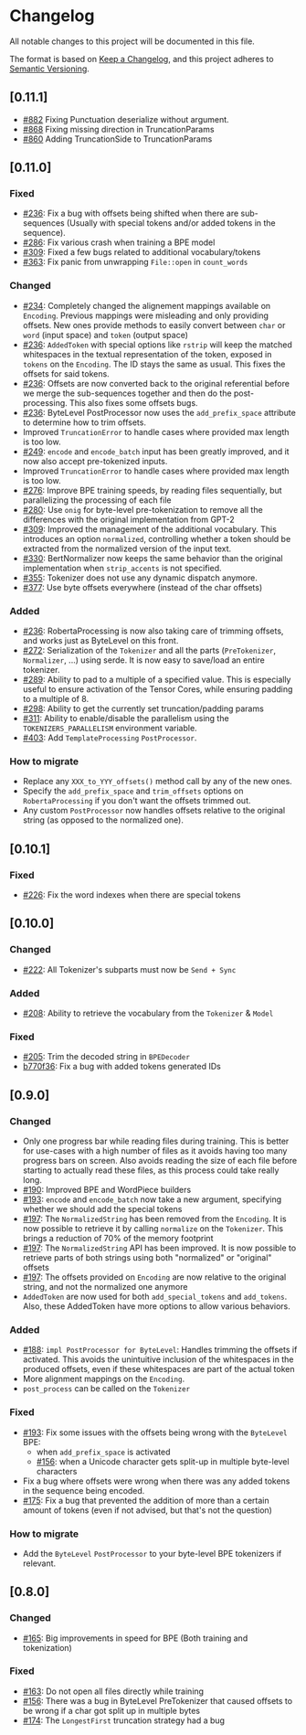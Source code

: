 # Changelog
All notable changes to this project will be documented in this file.

The format is based on [Keep a Changelog](https://keepachangelog.com/en/1.0.0/),
and this project adheres to [Semantic Versioning](https://semver.org/spec/v2.0.0.html).

## [0.11.1]

- [#882] Fixing Punctuation deserialize without argument.
- [#868] Fixing missing direction in TruncationParams
- [#860] Adding TruncationSide to TruncationParams

## [0.11.0]

### Fixed
- [#236]: Fix a bug with offsets being shifted when there are sub-sequences (Usually with
special tokens and/or added tokens in the sequence).
- [#286]: Fix various crash when training a BPE model
- [#309]: Fixed a few bugs related to additional vocabulary/tokens
- [#363]: Fix panic from unwrapping `File::open` in `count_words`

### Changed
- [#234]: Completely changed the alignement mappings available on `Encoding`. Previous mappings
were misleading and only providing offsets. New ones provide methods to easily convert between
`char` or `word` (input space) and `token` (output space)
- [#236]: `AddedToken` with special options like `rstrip` will keep the matched whitespaces
in the textual representation of the token, exposed in `tokens` on the `Encoding`. The ID stays
the same as usual. This fixes the offsets for said tokens.
- [#236]: Offsets are now converted back to the original referential before we merge the
sub-sequences together and then do the post-processing. This also fixes some offsets bugs.
- [#236]: ByteLevel PostProcessor now uses the `add_prefix_space` attribute to determine how to
trim offsets.
- Improved `TruncationError` to handle cases where provided max length is too low.
- [#249]: `encode` and `encode_batch` input has been greatly improved, and it now also accept
pre-tokenized inputs.
- Improved `TruncationError` to handle cases where provided max length is too low.
- [#276]: Improve BPE training speeds, by reading files sequentially, but parallelizing the
processing of each file
- [#280]: Use `onig` for byte-level pre-tokenization to remove all the differences with the original
implementation from GPT-2
- [#309]: Improved the management of the additional vocabulary. This introduces an option
`normalized`, controlling whether a token should be extracted from the normalized version of the
input text.
- [#330]: BertNormalizer now keeps the same behavior than the original implementation when
`strip_accents` is not specified.
- [#355]: Tokenizer does not use any dynamic dispatch anymore.
- [#377]: Use byte offsets everywhere (instead of the char offsets)

### Added
- [#236]: RobertaProcessing is now also taking care of trimming offsets, and works just as ByteLevel
on this front.
- [#272]: Serialization of the `Tokenizer` and all the parts (`PreTokenizer`, `Normalizer`, ...)
using serde. It is now easy to save/load an entire tokenizer.
- [#289]: Ability to pad to a multiple of a specified value. This is especially useful to ensure
activation of the Tensor Cores, while ensuring padding to a multiple of 8.
- [#298]: Ability to get the currently set truncation/padding params
- [#311]: Ability to enable/disable the parallelism using the `TOKENIZERS_PARALLELISM` environment
variable.
- [#403]: Add `TemplateProcessing` `PostProcessor`.

### How to migrate
- Replace any `XXX_to_YYY_offsets()` method call by any of the new ones.
- Specify the `add_prefix_space` and `trim_offsets` options on `RobertaProcessing` if you don't
want the offsets trimmed out.
- Any custom `PostProcessor` now handles offsets relative to the original string (as opposed to the
normalized one).

## [0.10.1]

### Fixed
- [#226]: Fix the word indexes when there are special tokens

## [0.10.0]

### Changed
- [#222]: All Tokenizer's subparts must now be `Send + Sync`

### Added
- [#208]: Ability to retrieve the vocabulary from the `Tokenizer` & `Model`

### Fixed
- [#205]: Trim the decoded string in `BPEDecoder`
- [b770f36]: Fix a bug with added tokens generated IDs

## [0.9.0]

### Changed
- Only one progress bar while reading files during training. This is better for use-cases with
a high number of files as it avoids having too many progress bars on screen. Also avoids reading the
size of each file before starting to actually read these files, as this process could take really
long.
- [#190]: Improved BPE and WordPiece builders
- [#193]: `encode` and `encode_batch` now take a new argument, specifying whether we should add the
special tokens
- [#197]: The `NormalizedString` has been removed from the `Encoding`. It is now possible to
retrieve it by calling `normalize` on the `Tokenizer`. This brings a reduction of 70% of the memory
footprint
- [#197]: The `NormalizedString` API has been improved. It is now possible to retrieve parts of both
strings using both "normalized" or "original" offsets
- [#197]: The offsets provided on `Encoding` are now relative to the original string, and not the
normalized one anymore
- `AddedToken` are now used for both `add_special_tokens` and `add_tokens`. Also, these AddedToken
have more options to allow various behaviors.

### Added
- [#188]: `impl PostProcessor for ByteLevel`: Handles trimming the offsets if activated. This avoids
the unintuitive inclusion of the whitespaces in the produced offsets, even if these whitespaces are
part of the actual token
- More alignment mappings on the `Encoding`.
- `post_process` can be called on the `Tokenizer`

### Fixed
- [#193]: Fix some issues with the offsets being wrong with the `ByteLevel` BPE:
	- when `add_prefix_space` is activated
	- [#156]: when a Unicode character gets split-up in multiple byte-level characters
- Fix a bug where offsets were wrong when there was any added tokens in the sequence being encoded.
- [#175]: Fix a bug that prevented the addition of more than a certain amount of tokens (even if not
advised, but that's not the question)

### How to migrate
- Add the `ByteLevel` `PostProcessor` to your byte-level BPE tokenizers if relevant.

## [0.8.0]

### Changed
- [#165]: Big improvements in speed for BPE (Both training and tokenization)

### Fixed
- [#163]: Do not open all files directly while training
- [#156]: There was a bug in ByteLevel PreTokenizer that caused offsets to be wrong if a char got
split up in multiple bytes
- [#174]: The `LongestFirst` truncation strategy had a bug

[#882]: https://github.com/huggingface/tokenizers/pull/850
[#868]: https://github.com/huggingface/tokenizers/pull/850
[#860]: https://github.com/huggingface/tokenizers/pull/850
[#403]: https://github.com/huggingface/tokenizers/pull/403
[#377]: https://github.com/huggingface/tokenizers/pull/377
[#355]: https://github.com/huggingface/tokenizers/pull/355
[#363]: https://github.com/huggingface/tokenizers/pull/363
[#330]: https://github.com/huggingface/tokenizers/pull/330
[#311]: https://github.com/huggingface/tokenizers/pull/311
[#309]: https://github.com/huggingface/tokenizers/pull/309
[#298]: https://github.com/huggingface/tokenizers/pull/298
[#289]: https://github.com/huggingface/tokenizers/pull/289
[#286]: https://github.com/huggingface/tokenizers/pull/286
[#280]: https://github.com/huggingface/tokenizers/pull/280
[#276]: https://github.com/huggingface/tokenizers/pull/276
[#272]: https://github.com/huggingface/tokenizers/pull/272
[#249]: https://github.com/huggingface/tokenizers/pull/249
[b770f36]: https://github.com/huggingface/tokenizers/commit/b770f364280af33efeffea8f0003102cda8cf1b7
[#236]: https://github.com/huggingface/tokenizers/pull/236
[#234]: https://github.com/huggingface/tokenizers/pull/234
[#226]: https://github.com/huggingface/tokenizers/pull/226
[#222]: https://github.com/huggingface/tokenizers/pull/222
[#208]: https://github.com/huggingface/tokenizers/pull/208
[#205]: https://github.com/huggingface/tokenizers/issues/205
[#197]: https://github.com/huggingface/tokenizers/pull/197
[#193]: https://github.com/huggingface/tokenizers/pull/193
[#190]: https://github.com/huggingface/tokenizers/pull/190
[#188]: https://github.com/huggingface/tokenizers/pull/188
[#175]: https://github.com/huggingface/tokenizers/issues/175
[#174]: https://github.com/huggingface/tokenizers/issues/174
[#165]: https://github.com/huggingface/tokenizers/pull/165
[#163]: https://github.com/huggingface/tokenizers/issues/163
[#156]: https://github.com/huggingface/tokenizers/pull/156
